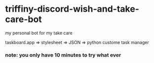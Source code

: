# triffiny-discord-wish-and-take-care-bot
my personal bot for my take care

taskboard.app => stylesheet => JSON => python custome task manager


### note: you only have 10 minutes to try what ever

